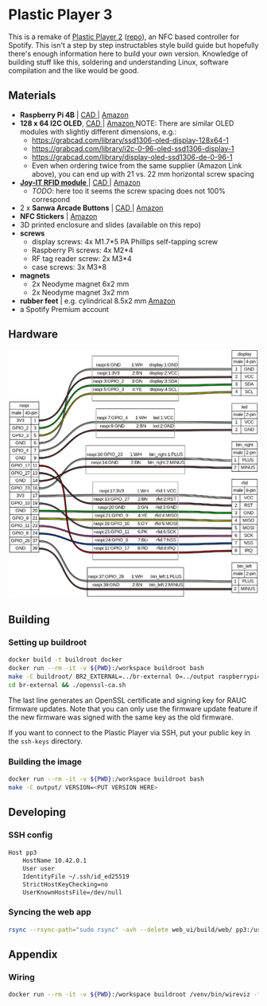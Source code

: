 # Plastic Player 3

This is a remake of [Plastic Player 2](https://brendandawes.com/projects/plasticplayer2) ([repo](https://github.com/brendandawes/PlasticPlayer)), an NFC based controller for Spotify. This isn't a step by step instructables style build guide but hopefully there's enough information here to build your own version. Knowledge of building stuff like this, soldering and understanding Linux, software compilation and the like would be good.

## Materials

* **Raspberry Pi 4B** | [ CAD ](https://grabcad.com/library/raspberry-pi-4-model-b-1) | [ Amazon ](https://www.amazon.fr/dp/B07TGBLK33/)
* **128 x 64 I2C OLED**, [ CAD ](https://grabcad.com/library/arduino-0-91-0-96-inch-oled-1) | [ Amazon ](https://www.amazon.fr/dp/B0CN96XB5Y)
  NOTE: There are similar OLED modules with slightly different dimensions, e.g.:
  * https://grabcad.com/library/ssd1306-oled-display-128x64-1
  * https://grabcad.com/library/i2c-0-96-oled-ssd1306-display-1
  * https://grabcad.com/library/display-oled-ssd1306-de-0-96-1
  * Even when ordering twice from the same supplier (Amazon Link above), you can end up with 21 vs. 22 mm horizontal screw spacing
* [ **Joy-IT RFID module** ](https://joy-it.net/en/products/SBC-RFID-RC522) | [ CAD ](https://grabcad.com/library/rfid-rc5222-1) | [ Amazon ](https://www.amazon.fr/dp/B07B3N1WTL)
  * _TODO_: here too it seems the screw spacing does not 100% correspond
* 2 x **Sanwa Arcade Buttons** | [ CAD ](https://grabcad.com/library/sanwa-obsf-24-arcade-button-1) | [ Amazon ](https://www.amazon.fr/dp/B075DCB7LT)
* **NFC Stickers** | [ Amazon ](https://www.amazon.fr/dp/B0BVFM8YVD)
* 3D printed enclosure and slides (available on this repo)
* **screws**
  * display screws: 4x M1.7*5 PA Phillips self-tapping screw
  * Raspberry Pi screws: 4x M2*4
  * RF tag reader screw: 2x M3*4
  * case screws: 3x M3*8
* **magnets**
  * 2x Neodyme magnet 6x2 mm
  * 2x Neodyme magnet 3x2 mm
* **rubber feet** | e.g. cylindrical 8.5x2 mm [Amazon](https://www.amazon.fr/dp/B09KTCFC1L)
* a Spotify Premium account

## Hardware

![](hw/wiring.png)

## Building

### Setting up buildroot

```sh
docker build -t buildroot docker
docker run --rm -it -v ${PWD}:/workspace buildroot bash
make -C buildroot/ BR2_EXTERNAL=../br-external O=../output raspberrypi4-64-rauc_defconfig
cd br-external && ./openssl-ca.sh
```

The last line generates an OpenSSL certificate and signing key for RAUC firmware updates.
Note that you can only use the firmware update feature if the new firmware was signed with
the same key as the old firmware.

If you want to connect to the Plastic Player via SSH, put your public key in the `ssh-keys`
directory.

### Building the image

```sh
docker run --rm -it -v ${PWD}:/workspace buildroot bash
make -C output/ VERSION=<PUT VERSION HERE>
```

## Developing

### SSH config

```
Host pp3
    HostName 10.42.0.1
    User user
    IdentityFile ~/.ssh/id_ed25519
    StrictHostKeyChecking=no
    UserKnownHostsFile=/dev/null
```

### Syncing the web app

```sh
rsync --rsync-path="sudo rsync" -avh --delete web_ui/build/web/ pp3:/usr/html
```

## Appendix

### Wiring

```sh
docker run --rm -it -v ${PWD}:/workspace buildroot /venv/bin/wireviz -f p wiring.yml
```

